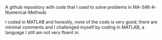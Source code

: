 A github repository with code that I used to solve problems in MA-346-A-Numerical-Methods

I coded in MATLAB and honestly, none of the code is very good;  there are minimal comments and I challenged myself by coding in MATLAB, a language I still am not very fluent in.
